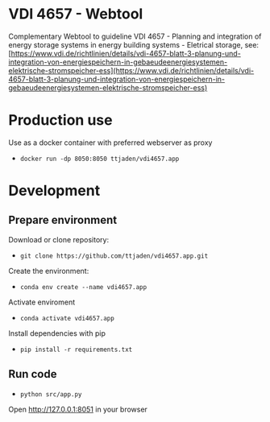 # VDI 4657 - Webtool
Complementary Webtool to guideline VDI 4657 - Planning and integration of energy storage systems in energy building systems - Eletrical storage, see: [https://www.vdi.de/richtlinien/details/vdi-4657-blatt-3-planung-und-integration-von-energiespeichern-in-gebaeudeenergiesystemen-elektrische-stromspeicher-ess](https://www.vdi.de/richtlinien/details/vdi-4657-blatt-3-planung-und-integration-von-energiespeichern-in-gebaeudeenergiesystemen-elektrische-stromspeicher-ess)

# Production use
Use as a docker container with preferred webserver as proxy

- `docker run -dp 8050:8050 ttjaden/vdi4657.app`

# Development

## Prepare environment
Download or clone repository:

- `git clone https://github.com/ttjaden/vdi4657.app.git`

Create the environment:

- `conda env create --name vdi4657.app`

Activate enviroment

- `conda activate vdi4657.app`

Install dependencies with pip

- `pip install -r requirements.txt`

## Run code

- `python src/app.py`

Open http://127.0.0.1:8051 in your browser
